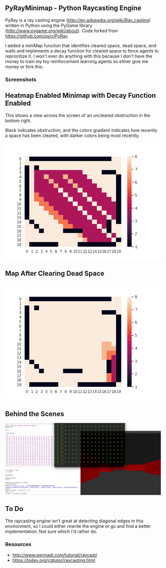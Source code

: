 ## PyRayMinimap - Python Raycasting Engine

PyRay is a ray casting engine (http://en.wikipedia.org/wiki/Ray_casting) written in Python using the PyGame library (http://www.pygame.org/wiki/about). Code forked from https://github.com/oscr/PyRay.

I added a miniMap function that identifies cleared space, dead space, and walls and implements a decay function for cleared space to force agents to reprioritize it. I won't ever do anything with this because I don't have the money to train my toy reinforcement learning agents so either give me money or fork this. 

### Screenshots


## Heatmap Enabled Minimap with Decay Function Enabled

This shows a view across the screen of an uncleared obstruction in the bottom right.

Black indicates obstruction, and the colors gradient indicates how recently a space has been cleared, with darker colors being most recently.

![In game screenshot](https://raw.githubusercontent.com/firstlawrobotics/rayCastingMinimap/master/screenshots/before.png)

## Map After Clearing Dead Space

![In game screenshot](https://raw.githubusercontent.com/firstlawrobotics/rayCastingMinimap/master/screenshots/cleared.png)

## Behind the Scenes
![In game screenshot](https://raw.githubusercontent.com/firstlawrobotics/rayCastingMinimap/master/screenshots/a.JPG)

## To Do
The raycasting engine isn't great at detecting diagonal edges in this environment, so I could either rewrite the engine or go and find a better implementation. Not sure which I'd rather do. 

### Resources
* http://www.permadi.com/tutorial/raycast/
* https://lodev.org/cgtutor/raycasting.html


